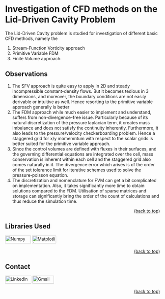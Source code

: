 # Investigation of CFD methods on the Lid-Driven Cavity Problem

The Lid-Driven Cavity problem is studied for investigation of different basic CFD methods, namely the
1. Stream-Function Vorticity approach
2. Primitive Variable FDM
3. Finite Volume approach

## Observations

1. The SFV approach is quite easy to apply in 2D and steady incompressible constant-density flows. But it becomes tedious in 3 dimensions, and moreover, the boundary conditions are not easily derivable or intuitive as well. Hence resorting to the primitive variable approach generally is better
2. The FDM approach while much easier to implement and understand, suffers from non-divergence-free issue. Particularly because of its natural discretization of the pressure laplacian term, it creates mass imbalance and does not satisfy the continuity inherently. Furthermore, it also leads to the pressure/velocity checkerboarding problem. Hence a staggered grid for x/y momemntum with respect to the scalar grids is better suited for the primitive variable approach.
3. Since the control volumes are defined with fluxes in their surfaces, and the governing differential equations are integrated over the cell, mass conservation is inherent within each cell and the staggered grid also comes naturally in it. The divergence error which arises is of the order of the set tolerance limit for iterative schemes used to solve the pressure-poisson equation.
4. The discretization and nomenclature for FVM can get a bit complicated on implementation. Also, it takes significantly more time to obtain solutions compared to the FDM. Utilisation of sparse matrices and storage can significantly bring the order of the count of calculations and thus reduce the simulation time.

<div align = "right">    
  <a href="#investigation-of-cfd-methods-on-the-lid-driven-cavity-problem">(back to top)</a>
</div>

## Libraries Used

<a href="https://numpy.org/" target="_blank"><img src="https://img.shields.io/badge/NumPy-4d77cf?style=flat-square&logo=Numpy&logoColor=white&link=https://numpy.org/" alt="Numpy" width="84" height="25"></a>
<a href="https://matplotlib.org/" target="_blank"><img src="https://img.shields.io/badge/Matplotlib-afc6d3?style=flat-square&logo=matplotlib&logoColor=white&link=https://matplotlib.org/" alt="Matplotlib" width="78" height="25"></a>
</div>

<div align = "right">    
  <a href="#investigation-of-cfd-methods-on-the-lid-driven-cavity-problem">(back to top)</a>
</div>


## Contact

<a href="https://www.linkedin.com/in/aditya-a-p-507b1b239/" target="_blank"><img src="https://img.shields.io/badge/Linkedin-0078b7?style=flat-square&logo=linkedin&logoColor=white&link=https://www.linkedin.com/" alt="Linkedin" width="85" height="25"></a>
<a href="mailto:apaditya96@gmail.com" target="_blank"><img src="https://img.shields.io/badge/Gmail-red?style=flat-square&logo=Gmail&logoColor=white" alt="Gmail" width="70" height="25"></a>
  
<div align = "right">    
  <a href="#investigation-of-cfd-methods-on-the-lid-driven-cavity-problem">(back to top)</a>
</div>


